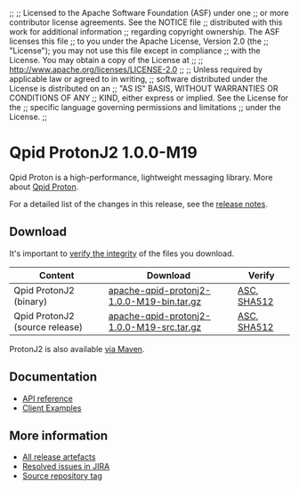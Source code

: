 ;;
;; Licensed to the Apache Software Foundation (ASF) under one
;; or more contributor license agreements.  See the NOTICE file
;; distributed with this work for additional information
;; regarding copyright ownership.  The ASF licenses this file
;; to you under the Apache License, Version 2.0 (the
;; "License"); you may not use this file except in compliance
;; with the License.  You may obtain a copy of the License at
;;
;;   http://www.apache.org/licenses/LICENSE-2.0
;;
;; Unless required by applicable law or agreed to in writing,
;; software distributed under the License is distributed on an
;; "AS IS" BASIS, WITHOUT WARRANTIES OR CONDITIONS OF ANY
;; KIND, either express or implied.  See the License for the
;; specific language governing permissions and limitations
;; under the License.
;;

# Qpid ProtonJ2 1.0.0-M19

Qpid Proton is a high-performance, lightweight messaging library. More
about [Qpid Proton]({{site_url}}/proton/index.html).

For a detailed list of the changes in this release, see the [release
notes](release-notes.html).

## Download

It's important to [verify the
integrity]({{site_url}}/download.html#verify-what-you-download) of
the files you download.

| Content | Download | Verify |
|---------|----------|--------|
| Qpid ProtonJ2 (binary) | [apache-qpid-protonj2-1.0.0-M19-bin.tar.gz](https://archive.apache.org/dist/qpid/protonj2/1.0.0-M19/apache-qpid-protonj2-1.0.0-M19-bin.tar.gz) | [ASC](https://archive.apache.org/dist/qpid/protonj2/1.0.0-M19/apache-qpid-protonj2-1.0.0-M19-bin.tar.gz.asc), [SHA512](https://archive.apache.org/dist/qpid/protonj2/1.0.0-M19/apache-qpid-protonj2-1.0.0-M19-bin.tar.gz.sha512) |
| Qpid ProtonJ2 (source release) | [apache-qpid-protonj2-1.0.0-M19-src.tar.gz](https://archive.apache.org/dist/qpid/protonj2/1.0.0-M19/apache-qpid-protonj2-1.0.0-M19-src.tar.gz) | [ASC](https://archive.apache.org/dist/qpid/protonj2/1.0.0-M19/apache-qpid-protonj2-1.0.0-M19-src.tar.gz.asc), [SHA512](https://archive.apache.org/dist/qpid/protonj2/1.0.0-M19/apache-qpid-protonj2-1.0.0-M19-src.tar.gz.sha512) |

ProtonJ2 is also available [via Maven]({{site_url}}/maven.html).

## Documentation


<div class="two-column" markdown="1">

 - [API reference](api/index.html)
 - [Client Examples](https://github.com/apache/qpid-protonj2/tree/1.0.0-M19/protonj2-client-examples)

</div>


## More information

 - [All release artefacts](https://archive.apache.org/dist/qpid/protonj2/1.0.0-M19)
 - [Resolved issues in JIRA](https://issues.apache.org/jira/issues/?jql=project+%3D+PROTON+AND+fixVersion+%3D+%27protonj2-1.0.0-M19%27+AND+resolution+%3D+%27fixed%27+ORDER+BY+priority+DESC)
 - [Source repository tag](https://gitbox.apache.org/repos/asf?p=qpid-protonj2.git;a=tag;h=1.0.0-M19)

<script type="text/javascript">
  _deferredFunctions.push(function() {
      if ("1.0.0-M19" === "{{current_protonj2_release}}") {
          _modifyCurrentReleaseLinks();
      }
  });
</script>
